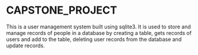 # CAPSTONE_PROJECT
This is a user management system built using sqlite3. 
It is used to store and manage records of people in a database by creating 
a table, gets records of users and add to the table, deleting user records
from the database and update records.